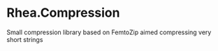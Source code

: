 Rhea.Compression
================

Small compression library based on FemtoZip aimed compressing very short strings
